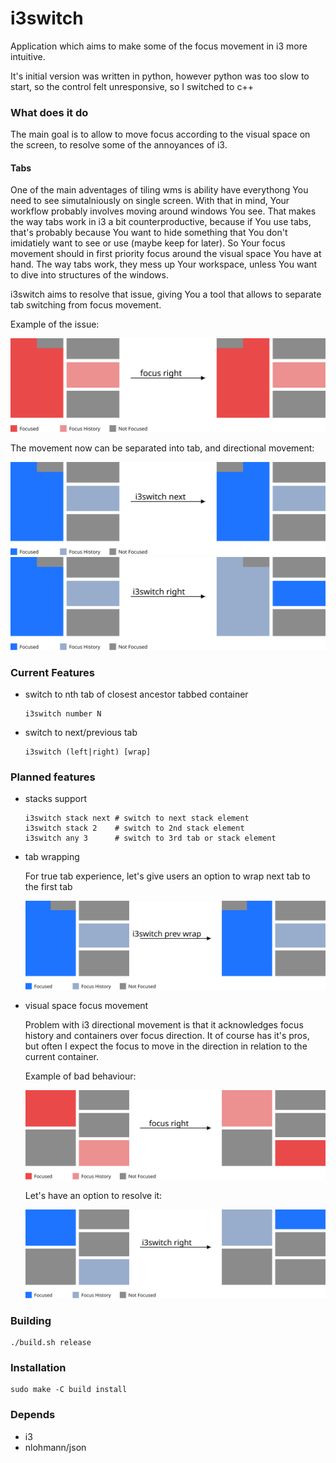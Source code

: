 i3switch
===========

Application which aims to make some of the focus movement in i3 more intuitive.

It's initial version was written in python, however python was too slow to start,
so the control felt unresponsive, so I switched to c++

### What does it do

The main goal is to allow to move focus according to the visual space on the
screen, to resolve some of the annoyances of i3.

#### Tabs

One of the main adventages of tiling wms is ability have everythong You need to see simutalniously on single screen.
With that in mind, Your workflow probably involves moving around windows You
see.
That makes the way tabs work in i3 a bit counterproductive, because if You use
tabs, that's probably because You want to hide something that You don't
imidatiely want to see or use (maybe keep for later).
So Your focus movement should in first priority focus around the visual space
You have at hand. The way tabs work, they mess up Your workspace, unless You
want to dive into structures of the windows.

i3switch aims to resolve that issue, giving You a tool that allows to separate
tab switching from focus movement.

Example of the issue:

![Bad tab focus example](docs/img/focus_direction_tab_bad.svg)

The movement now can be separated into tab, and directional movement:

![Good tab focus example](docs/img/focus_direction_tab_next_good.svg)
![Good tab focus next example](docs/img/focus_direction_tab_good.svg)

### Current Features

* switch to nth tab of closest ancestor tabbed container

      i3switch number N

* switch to next/previous tab

      i3switch (left|right) [wrap]

### Planned features

* stacks support

      i3switch stack next # switch to next stack element
      i3switch stack 2    # switch to 2nd stack element
      i3switch any 3      # switch to 3rd tab or stack element

* tab wrapping

  For true tab experience, let's give users an option to wrap next tab to the
  first tab

  ![Focus tab wrap](docs/img/focus_direction_tab_wrap_good.svg)

* visual space focus movement

  Problem with i3 directional movement is that it acknowledges focus history
  and containers over focus direction. It of course has it's pros, but often I
  expect the focus to move in the direction in relation to the current
  container.

  Example of bad behaviour:

  ![Bad directional switching](docs/img/focus_direction_bad.svg)

  Let's have an option to resolve it:

  ![Good directional switching](docs/img/focus_direction_good.svg)

### Building

    ./build.sh release

### Installation

    sudo make -C build install

### Depends

* i3
* nlohmann/json

